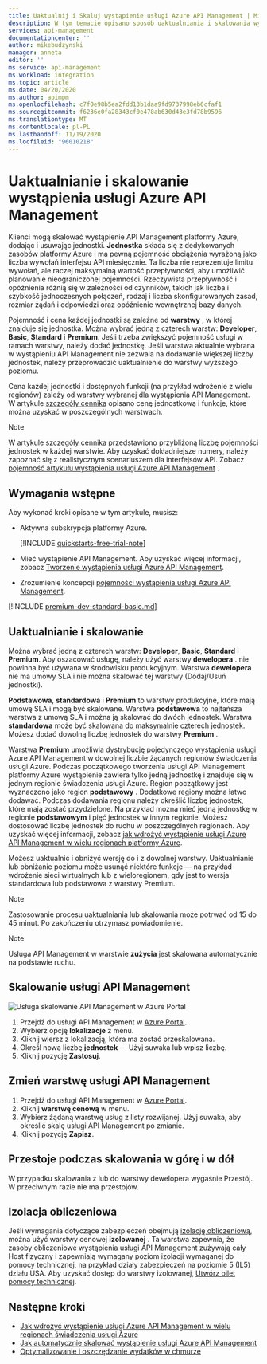 ```yaml
---
title: Uaktualnij i Skaluj wystąpienie usługi Azure API Management | Microsoft Docs
description: W tym temacie opisano sposób uaktualniania i skalowania wystąpienia usługi Azure API Management.
services: api-management
documentationcenter: ''
author: mikebudzynski
manager: anneta
editor: ''
ms.service: api-management
ms.workload: integration
ms.topic: article
ms.date: 04/20/2020
ms.author: apimpm
ms.openlocfilehash: c7f0e98b5ea2fdd13b1daa9fd9737998eb6cfaf1
ms.sourcegitcommit: f6236e0fa28343cf0e478ab630d43e3fd78b9596
ms.translationtype: MT
ms.contentlocale: pl-PL
ms.lasthandoff: 11/19/2020
ms.locfileid: "96010218"
---
```

# <a name="upgrade-and-scale-an-azure-api-management-instance"></a>Uaktualnianie i skalowanie wystąpienia usługi Azure API Management  

Klienci mogą skalować wystąpienie API Management platformy Azure, dodając i usuwając jednostki. **Jednostka** składa się z dedykowanych zasobów platformy Azure i ma pewną pojemność obciążenia wyrażoną jako liczba wywołań interfejsu API miesięcznie. Ta liczba nie reprezentuje limitu wywołań, ale raczej maksymalną wartość przepływności, aby umożliwić planowanie nieograniczonej pojemności. Rzeczywista przepływność i opóźnienia różnią się w zależności od czynników, takich jak liczba i szybkość jednoczesnych połączeń, rodzaj i liczba skonfigurowanych zasad, rozmiar żądań i odpowiedzi oraz opóźnienie wewnętrznej bazy danych.

Pojemność i cena każdej jednostki są zależne od **warstwy** , w której znajduje się jednostka. Można wybrać jedną z czterech warstw: **Developer**, **Basic**, **Standard** i **Premium**. Jeśli trzeba zwiększyć pojemność usługi w ramach warstwy, należy dodać jednostkę. Jeśli warstwa aktualnie wybrana w wystąpieniu API Management nie zezwala na dodawanie większej liczby jednostek, należy przeprowadzić uaktualnienie do warstwy wyższego poziomu.

Cena każdej jednostki i dostępnych funkcji (na przykład wdrożenie z wielu regionów) zależy od warstwy wybranej dla wystąpienia API Management. W artykule [szczegóły cennika](https://azure.microsoft.com/pricing/details/api-management/?ref=microsoft.com&utm_source=microsoft.com&utm_medium=docs&utm_campaign=visualstudio) opisano cenę jednostkową i funkcje, które można uzyskać w poszczególnych warstwach. 

>[!NOTE]
>W artykule [szczegóły cennika](https://azure.microsoft.com/pricing/details/api-management/?ref=microsoft.com&utm_source=microsoft.com&utm_medium=docs&utm_campaign=visualstudio) przedstawiono przybliżoną liczbę pojemności jednostek w każdej warstwie. Aby uzyskać dokładniejsze numery, należy zapoznać się z realistycznym scenariuszem dla interfejsów API. Zobacz [pojemność artykułu wystąpienia usługi Azure API Management](api-management-capacity.md) .

## <a name="prerequisites"></a>Wymagania wstępne

Aby wykonać kroki opisane w tym artykule, musisz:

+ Aktywna subskrypcja platformy Azure.

    [!INCLUDE [quickstarts-free-trial-note](../../includes/quickstarts-free-trial-note.md)]

+ Mieć wystąpienie API Management. Aby uzyskać więcej informacji, zobacz [Tworzenie wystąpienia usługi Azure API Management](get-started-create-service-instance.md).

+ Zrozumienie koncepcji [pojemności wystąpienia usługi Azure API Management](api-management-capacity.md).

[!INCLUDE [premium-dev-standard-basic.md](../../includes/api-management-availability-premium-dev-standard-basic.md)]

## <a name="upgrade-and-scale"></a>Uaktualnianie i skalowanie  

Można wybrać jedną z czterech warstw: **Developer**, **Basic**,  **Standard** i **Premium**. Aby oszacować usługę, należy użyć warstwy **dewelopera** . nie powinna być używana w środowisku produkcyjnym. Warstwa **dewelopera** nie ma umowy SLA i nie można skalować tej warstwy (Dodaj/Usuń jednostki). 

**Podstawowa**, **standardowa** i **Premium** to warstwy produkcyjne, które mają umowę SLA i mogą być skalowane. Warstwa **podstawowa** to najtańsza warstwa z umową SLA i można ją skalować do dwóch jednostek. Warstwa **standardowa** może być skalowana do maksymalnie czterech jednostek. Możesz dodać dowolną liczbę jednostek do warstwy **Premium** .

Warstwa **Premium** umożliwia dystrybucję pojedynczego wystąpienia usługi Azure API Management w dowolnej liczbie żądanych regionów świadczenia usługi Azure. Podczas początkowego tworzenia usługi API Management platformy Azure wystąpienie zawiera tylko jedną jednostkę i znajduje się w jednym regionie świadczenia usługi Azure. Region początkowy jest wyznaczono jako region **podstawowy** . Dodatkowe regiony można łatwo dodawać. Podczas dodawania regionu należy określić liczbę jednostek, które mają zostać przydzielone. Na przykład można mieć jedną jednostkę w regionie **podstawowym** i pięć jednostek w innym regionie. Możesz dostosować liczbę jednostek do ruchu w poszczególnych regionach. Aby uzyskać więcej informacji, zobacz [jak wdrożyć wystąpienie usługi Azure API Management w wielu regionach platformy Azure](api-management-howto-deploy-multi-region.md).

Możesz uaktualnić i obniżyć wersję do i z dowolnej warstwy. Uaktualnianie lub obniżanie poziomu może usunąć niektóre funkcje — na przykład wdrożenie sieci wirtualnych lub z wieloregionem, gdy jest to wersja standardowa lub podstawowa z warstwy Premium.

> [!NOTE]
> Zastosowanie procesu uaktualniania lub skalowania może potrwać od 15 do 45 minut. Po zakończeniu otrzymasz powiadomienie.

> [!NOTE]
> Usługa API Management w warstwie **zużycia** jest skalowana automatycznie na podstawie ruchu.

## <a name="scale-your-api-management-service"></a>Skalowanie usługi API Management

![Usługa skalowanie API Management w Azure Portal](./media/upgrade-and-scale/portal-scale.png)

1. Przejdź do usługi API Management w [Azure Portal](https://portal.azure.com/).
2. Wybierz opcję **lokalizacje** z menu.
3. Kliknij wiersz z lokalizacją, która ma zostać przeskalowana.
4. Określ nową liczbę **jednostek** — Użyj suwaka lub wpisz liczbę.
5. Kliknij pozycję **Zastosuj**.

## <a name="change-your-api-management-service-tier"></a>Zmień warstwę usługi API Management

1. Przejdź do usługi API Management w [Azure Portal](https://portal.azure.com/).
2. Kliknij **warstwę cenową** w menu.
3. Wybierz żądaną warstwę usług z listy rozwijanej. Użyj suwaka, aby określić skalę usługi API Management po zmianie.
4. Kliknij pozycję **Zapisz**.

## <a name="downtime-during-scaling-up-and-down"></a>Przestoje podczas skalowania w górę i w dół
W przypadku skalowania z lub do warstwy dewelopera wygaśnie Przestój. W przeciwnym razie nie ma przestojów. 

## <a name="compute-isolation"></a>Izolacja obliczeniowa
Jeśli wymagania dotyczące zabezpieczeń obejmują [izolację obliczeniową](https://docs.microsoft.com/azure/azure-government/azure-secure-isolation-guidance#compute-isolation), można użyć warstwy cenowej **izolowanej** . Ta warstwa zapewnia, że zasoby obliczeniowe wystąpienia usługi API Management zużywają cały Host fizyczny i zapewniają wymagany poziom izolacji wymaganej do pomocy technicznej, na przykład działy zabezpieczeń na poziomie 5 (IL5) działu USA. Aby uzyskać dostęp do warstwy izolowanej, [Utwórz bilet pomocy technicznej](https://docs.microsoft.com/azure/azure-portal/supportability/how-to-create-azure-support-request). 



## <a name="next-steps"></a>Następne kroki

- [Jak wdrożyć wystąpienie usługi Azure API Management w wielu regionach świadczenia usługi Azure](api-management-howto-deploy-multi-region.md)
- [Jak automatycznie skalować wystąpienie usługi Azure API Management](api-management-howto-autoscale.md)
- [Optymalizowanie i oszczędzanie wydatków w chmurze](../cost-management-billing/costs/quick-acm-cost-analysis.md?WT.mc_id=costmanagementcontent_docsacmhorizontal_-inproduct-learn)